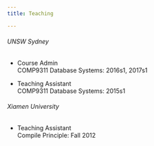 ```yaml
---
title: Teaching

---
```



###### UNSW Sydney	

- Course Admin		<br />
  COMP9311 Database Systems: 2016s1, 2017s1

- Teaching Assistant	<br />
  COMP9311 Database Systems: 2015s1


###### Xiamen University	

- Teaching Assistant	<br />
  Compile Principle: Fall 2012
